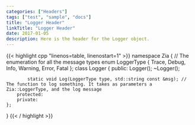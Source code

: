 ```yaml
---
categories: ["Headers"]
tags: ["test", "sample", "docs"]
title: "Logger Header"
linkTitle: "Logger Header"
date: 2017-01-05
description: Here is the header for the Logger object.
---
```


{{< highlight cpp "linenos=table, linenostart=1" >}}
namespace Zia {
    // The enumeration for all the message types
    enum LoggerType {
        Trace,
        Debug,
        Info,
        Warning,
        Error,
        Fatal
    };
    class Logger {
        public:
            Logger();
            ~Logger();

            static void Log(LoggerType type, std::string const &msg); // The function to log something. It takes as parameters a Zia::LoggerType, and the log message
        protected:
        private:
    };
}
{{< / highlight >}}
